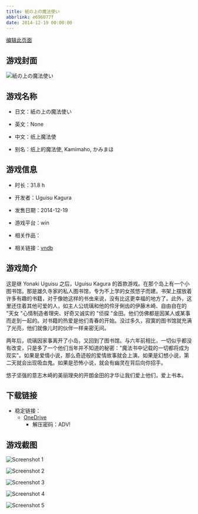 ```yaml
---
title: 紙の上の魔法使い
abbrlink: e696077f
date: 2014-12-19 00:00:00
---
```

[编辑此页面](https://github.com/ACG-3/ADV3-source/blob/main/source/_posts/games/%E6%B0%B4%E8%91%AC%E9%8A%80%E8%B2%A8%E3%81%AE%E3%82%A4%E3%82%B9%E3%83%88%E3%83%AA%E3%82%A2.md)

## 游戏封面

![紙の上の魔法使い](https://pan.timero.xyz/onedrive/img_lib_001/%E6%B0%B4%E8%91%AC%E9%8A%80%E8%B2%A8%E3%81%AE%E3%82%A4%E3%82%B9%E3%83%88%E3%83%AA%E3%82%A2_cover.avif)


## 游戏名称

- 日文：紙の上の魔法使い
- 英文：None
- 中文：纸上魔法使

- 别名：纸上的魔法使, Kamimaho, かみまほ


## 游戏信息

- 时长：31.8 h
- 开发者：Uguisu Kagura
- 发售日期：2014-12-19
- 游戏平台：win
- 相关作品：

- 相关链接：[vndb](https://vndb.org/v15871)


## 游戏简介

这是继 Yonaki Uguisu 之后，Uguisu Kagura 的首款游戏。在那个岛上有一个小图书馆。那是雄久寺家的私人图书馆，专为不上学的女孩悠子而建。书架上摆放着许多有趣的书籍，对于像她这样的书虫来说，没有比这更幸福的地方了。此外，这里还住着其他可爱的人，如主人公琉璃和他的伶牙俐齿的伊藤木崎、自由自在的 "天女 "心情制造者理央、好奇又诚实的 "侦探 "金田。他们仿佛都是因某人或某事而走到一起的。对书籍的热爱是他们青春的开始。没过多久，寂寞的图书馆就充满了光亮，他们就像儿时的伙伴一样亲密无间。

两年后，琉璃因家事离开了小岛，又回到了图书馆。与六年前相比，一切似乎都没有改变，只是多了一个他们当年并不知道的秘密："魔法书中记载的一切都将成为现实"。如果是爱情小说，那么奇迹般的爱情故事就会上演。如果是幻想小说，第二天就会出现吸血鬼。如果是恐怖小说，就会有幽灵在背后向你招手。

悠子坚强的意志木崎的美丽理央的开朗金田的才华让我们爱上他们，爱上书本。




## 下载链接

- 稳定链接：
    - [OneDrive](https://pan.timero.xyz/onedrive/adv_lib_001/%E6%B0%B4%E8%91%AC%E9%8A%80%E8%B2%A8%E3%81%AE%E3%82%A4%E3%82%B9%E3%83%88%E3%83%AA%E3%82%A2)
        - 解压密码：ADV!



## 游戏截图


![Screenshot 1](https://pan.timero.xyz/onedrive/img_lib_001/%E6%B0%B4%E8%91%AC%E9%8A%80%E8%B2%A8%E3%81%AE%E3%82%A4%E3%82%B9%E3%83%88%E3%83%AA%E3%82%A2_Screenshot_1.avif)

![Screenshot 2](https://pan.timero.xyz/onedrive/img_lib_001/%E6%B0%B4%E8%91%AC%E9%8A%80%E8%B2%A8%E3%81%AE%E3%82%A4%E3%82%B9%E3%83%88%E3%83%AA%E3%82%A2_Screenshot_2.avif)

![Screenshot 3](https://pan.timero.xyz/onedrive/img_lib_001/%E6%B0%B4%E8%91%AC%E9%8A%80%E8%B2%A8%E3%81%AE%E3%82%A4%E3%82%B9%E3%83%88%E3%83%AA%E3%82%A2_Screenshot_3.avif)

![Screenshot 4](https://pan.timero.xyz/onedrive/img_lib_001/%E6%B0%B4%E8%91%AC%E9%8A%80%E8%B2%A8%E3%81%AE%E3%82%A4%E3%82%B9%E3%83%88%E3%83%AA%E3%82%A2_Screenshot_4.avif)

![Screenshot 5](https://pan.timero.xyz/onedrive/img_lib_001/%E6%B0%B4%E8%91%AC%E9%8A%80%E8%B2%A8%E3%81%AE%E3%82%A4%E3%82%B9%E3%83%88%E3%83%AA%E3%82%A2_Screenshot_5.avif)

